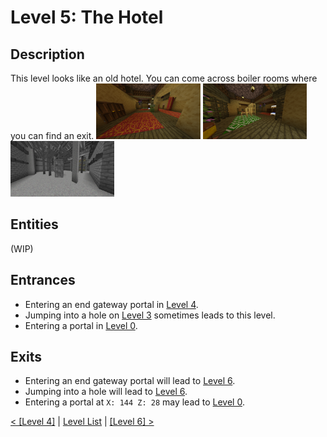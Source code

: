 # Level 5: The Hotel

## Description
This level looks like an old hotel. You can come across boiler rooms where you can find an exit.
<img src="./img/Level_5_0.png" width="33%" />
<img src="./img/Level_5_1.png" width="33%"/>
<img src="./img/Level_5_boiler.png" title="Boiler room" width="33%" />

## Entities
(WIP)

## Entrances
* Entering an end gateway portal in <a href="./Level_4.md">Level 4</a>.
* Jumping into a hole on <a href="./Level_3.md">Level 3</a> sometimes leads to this level.
* Entering a portal in <a href="./Level_0.md">Level 0</a>.

## Exits
* Entering an end gateway portal will lead to <a href="./Level_6.md">Level 6</a>.
* Jumping into a hole will lead to <a href="./Level_6.md">Level 6</a>.
* Entering a portal at `X: 144 Z: 28` may lead to <a href="./Level_0.md">Level 0</a>.

<a href="./Level_4.md">< [Level 4]</a> | <a href="./Levels.md">Level List</a> | <a href="./Level_6.md">[Level 6] ></a>